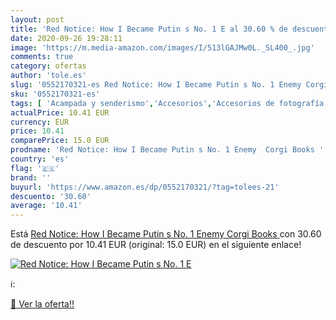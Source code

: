 ```yaml
---
layout: post
title: 'Red Notice: How I Became Putin s No. 1 E al 30.60 % de descuento'
date: 2020-09-26 19:28:11
image: 'https://m.media-amazon.com/images/I/513lGAJMw0L._SL400_.jpg'
comments: true
category: ofertas
author: 'tole.es'
slug: '0552170321-es Red Notice: How I Became Putin s No. 1 Enemy Corgi Books'
sku: '0552170321-es'
tags: [ 'Acampada y senderismo','Accesorios','Accesorios de fotografía y videocámaras','Accesorios de viaje','Accesorios decorativos','Accesorios para hombre','Accesorios para monitores','Accesorios para móviles','Accesorios para portátiles y netbooks','Acción y Aventura','Aceites para el cabello','Adhesivos epoxi','Adhesivos epoxi para baldosas','Adhesivos y selladores','Afeitado y depilación','Afeitadoras eléctricas','Afeitadoras eléctricas para hombre','Afeitadoras eléctricas rotativas para hombre','Agua de perfume para mujeres','Agua de tocador para mujeres','Aire libre y deportes','Alimentación y bebidas','Almacenaje de adornos festivos','Almacenamiento de alimentos','Almacenamiento de cocina y despensa','Almacenamiento de datos','Almacenamiento de datos externo','Almacenamiento de datos internos','Almacenamiento y organización','Amoladoras','Amoladoras angulares','Armas y proyectiles de juguete','Arneses de seguridad','Artículos para perros','Aspiración, limpieza y cuidado de suelo y ventanas','Auriculares para equipo de audio','Auriculares y accesorios','Ayudas para el adelgazamiento y la pérdida de peso en medicamentos, remedios y suplementos dietéticos','Batidoras de varillas','Batidoras de varillas y amasadoras','Batidoras, robots de cocina y minipicadoras','Bebidas energéticas','Bebidas nutritivas para deportistas','Bebé','Belleza','Bloques de cuchillos','Blu-ray','Bolsas y fundas para portátiles y netbooks','Bolsos','Bolsos para mujer','Bolsos totes para mujer','Bombillas','Bombillas de color','Bombillas de uso específico','Borradores de pizarra blancos y negros','Brazos y soportes para monitores','Bricolaje y herramientas','Bóxers ajustados para hombre','Cabezales de repuesto para cepillos de dientes eléctricos','Cafeteras automáticas','Cafeteras integrables','Cafeteras para espresso','Café, té y bebidas','Calcetines de deporte para hombre','Calendarios de adviento de juguete','Calzado de atletismo para niña','Calzado de senderismo para hombre','Calzado deportivo de interior de hombre','Calzado deportivo para hombre','Calzado deportivo para niña','Calzado deportivo para niño','Calzados de running para niña','Calzados de running para niño','Calzados para correr en asfalto para niño','Camisetas para hombre','Camisetas, polos y camisas para hombre','Cepillos de dientes eléctricos','Cepillos de dientes eléctricos de rotación','Cepillos de dientes eléctricos y accesorios','Cepillos de dientes y accesorios','Chanclas y sandalias de piscina para hombre','Chaquetas para hombre','Cocina de acampada','Coleccionables','Coleccionables decorativos','Comedia','Compresores de aire','Comunicación móvil y accesorios','Cubiertos de acampada','Cuchillos de cocina','Cuidado bucal','Cuidado del cabello','Cuidado y limpieza del hogar','Cámaras de vigilancia','Cámaras de vigilancia en domo','Cámaras deportivas para casco','Cámaras deportivas para casco y accesorios','Decoración del hogar','Decoración para dormitorio de bebé','Deportes de invierno','Deportes y aire libre','Detergente líquido para textiles','Dieta y nutrición en medicamentos, remedios y suplementos dietéticos','Discos duros externos','Discos duros sólidos internos','Diseños para uñas','Dispositivos de medición de láser y accesorios','Dormitorio','Electrónica','Electrónica y dispositivos para el deporte','Enjuagues bucales','Envases para alimentos','Equipaje','Esmaltes de gel de uñas','Esquí','Estudio de fotografía e iluminación','Faldas para mujer','Featured Categories','Ferretería','Figuras interactivas para Nintendo 3DS y 2DS','Figuras interactivas para Nintendo Switch','Figuras interactivas para Nintendo Wii U','Figuras interactivas para PlayStation 3','Figuras interactivas para PlayStation 4','Figuras interactivas para Xbox 360','Figuras interactivas para Xbox One','Figuritas decorativas','Fotografía y videocámaras','Fotografía y vídeo subacuático','Fragancias para mujeres','Fundas blandas para portátiles y netbooks','Gafas de sol para hombre','Gafas y accesorios para hombre','Grandes electrodomésticos','Hardware y juegos para Nintendo 3DS y 2DS','Hardware y juegos para Nintendo Switch','Hardware y juegos para PlayStation 3','Hardware y juegos para PlayStation 4','Hardware y juegos para Wii U','Hardware y juegos para Xbox 360','Hardware y juegos para Xbox One','Herramientas de medición y diseño','Herramientas eléctricas','Herramientas manuales y eléctricas','Hogar y cocina','Hornos y placas de cocina','Iluminación','Iluminación continua para fotografía','Iluminación fotográfica','Impresoras fotográficas portátiles','Impresoras láser y de tinta','Impresoras y accesorios','Informática','Juego de mesa','Juegos de estrategia','Juegos de imitación','Juegos de misterio','Juegos de médicos','Juegos de sartenes','Juegos de sartenes y ollas','Juegos de tablero','Juegos para Nintendo Switch','Juegos para Xbox One','Juegos y accesorios para juegos','Juguetes','Juguetes con sonido para perros','Juguetes electrónicos','Juguetes para perros','Juguetes y juegos','Limpiadoras de vapor','Limpiadoras de vapor y pulidores de suelos','Lápices para tabletas gráficas','Manicura y pedicura','Maquillaje','Maquillaje en polvo','Maquillaje facial','Mascarillas de pelo','Material de oficina','Material de presentación','Memorias USB','Menaje de cocina','Monitores','Mopas para alfombras','Muñecas para casas de muñecas','Muñecas y accesorios','Muñecos y figuras','Máquinas cafeteras','Móviles','Móviles para bebé','Móviles y smartphones libres','Neceseres de viaje','Oficina y papelería','Pantalones cortos para hombre','Pantalones para hombre','Pantalones y petos de esquí para niña','Paraguas','Paraguas plegables','Peluches','Películas','Películas y TV','Pequeño electrodoméstico','Perfumes y fragancias','Placas eléctricas y de gas','Planchas de vapor','Planchas y centros de planchado','Planchas, centros de planchado y accesorios','Playsets de figuras de acción para niños','Playsets de figuras de juguete para niños','Polos para hombre','Productos para el cuidado de la piel','Productos para el cuidado del cabello','Productos para la lavandería','Productos para mascotas','Punteros para móviles','Ratones','Recipientes','Relojes','Relojes de pulsera para hombres','Relojes de pulsera para mujeres','Relojes para hombre','Relojes para mujer','Robots de cocina','Robots de cocina y minipicadoras','Ropa','Ropa de abrigo para hombre','Ropa de esquí','Ropa de esquí para niña','Ropa deportiva para hombre','Ropa interior para hombre','Ropa para hombre','Ropa para mujer','Ropa para niña','Sacacorchos para botellas','Salud y cuidado personal','Sandalias de vestir para hombre','Sartenes y ollas','Seguridad','Sets y juegos para el cuidado de la piel','Sistemas precursores y micro consolas','Smartwatches','TV, vídeo y home cinema','Tarjetas SD','Tarjetas de memoria','Teclados, ratones y periféricos de entrada','Tecnología para vestir','Telefonía fija y accesorios','Televisores','Teléfonos VoIP','Teléfonos analógicos','Telémetros láser','Tostadoras','Utensilios de bar','Utensilios de cocina','Utensilios para café y té','Vajilla de exteriores para acampada','Vehículos de juguete para niños','Vestidos para niña','Videocámaras','Videocámaras subacuáticas','Videojuegos','Videojuegos para niños','Zapatillas casual para hombre','Zapatillas casual para mujer','Zapatillas casual para niño','Zapatillas de senderismo para hombre','Zapatillas y calzado deportivo para Niño','Zapatillas y calzado deportivo para hombre','Zapatillas y calzado deportivo para mujer','Zapatillas y calzado deportivo para niña','Zapatos','Zapatos para hombre','Zapatos para mujer','Zapatos para niñas pequeñas','Zapatos para niños pequeños','Zapatos y complementos', ]
actualPrice: 10.41 EUR
currency: EUR
price: 10.41
comparePrice: 15.0 EUR
prodname: 'Red Notice: How I Became Putin s No. 1 Enemy  Corgi Books '
country: 'es'
flag: '🇪🇸'
brand: ''
buyurl: 'https://www.amazon.es/dp/0552170321/?tag=tolees-21'
descuento: '30.60'
average: '10.41'
---
```


Está [Red Notice: How I Became Putin s No. 1 Enemy  Corgi Books ](https://www.amazon.es/dp/0552170321/?tag=tolees-21) con 30.60 de descuento por 10.41 EUR (original: 15.0 EUR) en el siguiente enlace!

[![Red Notice: How I Became Putin s No. 1 E](https://m.media-amazon.com/images/I/513lGAJMw0L._SL400_.jpg)](https://www.amazon.es/dp/0552170321/?tag=tolees-21)

ℹ️:


[🛒 Ver la oferta!!](https://www.amazon.es/dp/0552170321/?tag=tolees-21)

